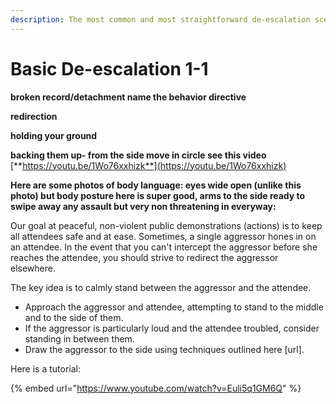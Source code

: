 ```yaml
---
description: The most common and most straightforward de-escalation scenario.
---
```


# Basic De-escalation 1-1

**broken record/detachment name the behavior directive**

**redirection**

**holding your ground**

**backing them up- from the side move in circle  see this video** [**https://youtu.be/1Wo76xxhizk**](https://youtu.be/1Wo76xxhizk)

**Here are some photos of body language: eyes wide open \(unlike this photo\) but body posture here is super good, arms to the side ready to swipe away any assault but very non threatening in everyway:**  






Our goal at peaceful, non-violent public demonstrations \(actions\) is to keep all attendees safe and at ease. Sometimes, a single aggressor hones in on an attendee. In the event that you can't intercept the aggressor before she reaches the attendee, you should strive to redirect the aggressor elsewhere.

The key idea is to calmly stand between the aggressor and the attendee.

* Approach the aggressor and attendee, attempting to stand to the middle and to the side of them. 
* If the aggressor is particularly loud and the attendee troubled, consider standing in between them.
* Draw the aggressor to the side using techniques outlined here \[url\].

Here is a tutorial:

{% embed url="https://www.youtube.com/watch?v=Euli5q1GM6Q" %}



